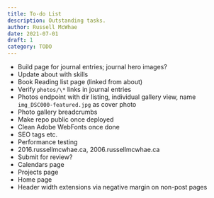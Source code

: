 ```yaml
---
title: To-do List
description: Outstanding tasks.
author: Russell McWhae
date: 2021-07-01
draft: 1
category: TODO
---
```


-   Build <category> page for journal entries; journal hero images?
-   Update about with skills
-   Book Reading list page (linked from about)
-   Verify `photos/\*` links in journal entries
-   Photos endpoint with dir listing, individual gallery view, name `img_DSC000-featured.jpg` as cover photo
-   Photo gallery breadcrumbs
-   Make repo public once deployed
-   Clean Adobe WebFonts once done
-   SEO tags etc.
-   Performance testing
-   2016.russellmcwhae.ca, 2006.russellmcwhae.ca
-   Submit for review?
-   Calendars page
-   Projects page
-   Home page
-   Header width extensions via negative margin on non-post pages
